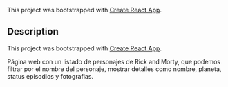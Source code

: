 This project was bootstrapped with [Create React App](https://github.com/facebook/create-react-app).

## Description

This project was bootstrapped with [Create React App](https://github.com/facebook/create-react-app).

Página web con un listado de personajes de Rick and Morty, que podemos filtrar por el nombre del personaje, mostrar detalles como nombre, planeta, status episodios y fotografias. 

